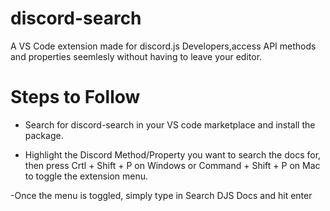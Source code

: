 # discord-search

A VS Code extension made for discord.js Developers,access API methods and properties seemlesly without having to leave your editor.


# Steps to Follow

- Search for discord-search in your VS code marketplace and install the package.




- Highlight the Discord Method/Property you want to search the docs for, then press Crtl + Shift + P on Windows or Command + Shift + P on Mac to toggle the extension menu. 


-Once the menu is toggled, simply type in Search DJS Docs and hit enter



